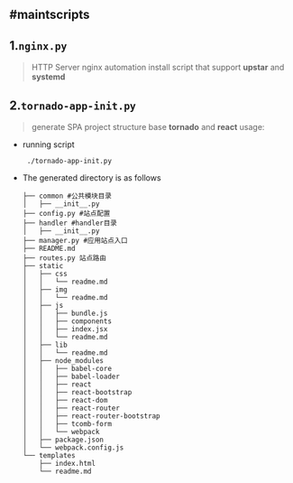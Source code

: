 #maintscripts
---

1.`nginx.py`
---

> HTTP Server nginx automation install script that support **upstar** and **systemd**

2.`tornado-app-init.py`
---
> generate SPA project structure base **tornado** and **react**
>usage:
* running script

   ``` ./tornado-app-init.py```
* The generated directory is as follows
    ```
    ├── common #公共模块目录
    │   ├── __init__.py
    ├── config.py #站点配置
    ├── handler #handler目录
    │   ├── __init__.py
    ├── manager.py #应用站点入口
    ├── README.md
    ├── routes.py 站点路由
    ├── static
    │   ├── css
    │   │   └── readme.md
    │   ├── img
    │   │   └── readme.md
    │   ├── js
    │   │   ├── bundle.js
    │   │   ├── components
    │   │   ├── index.jsx
    │   │   └── readme.md
    │   ├── lib
    │   │   └── readme.md
    │   ├── node_modules
    │   │   ├── babel-core
    │   │   ├── babel-loader
    │   │   ├── react
    │   │   ├── react-bootstrap
    │   │   ├── react-dom
    │   │   ├── react-router
    │   │   ├── react-router-bootstrap
    │   │   ├── tcomb-form
    │   │   └── webpack
    │   ├── package.json
    │   └── webpack.config.js
    └── templates
        ├── index.html
        └── readme.md
    ```
